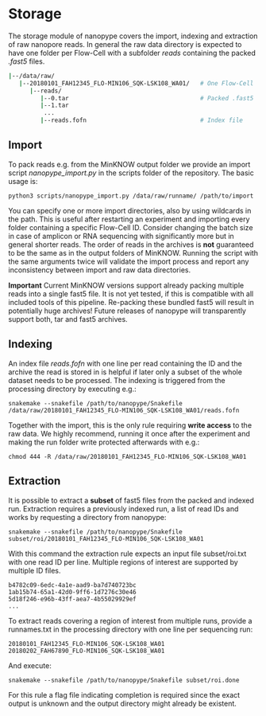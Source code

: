 # Storage

The storage module of nanopype covers the import, indexing and extraction of raw nanopore reads. In general the raw data directory is expected to have one folder per Flow-Cell with a subfolder *reads* containing the packed *.fast5* files.

```sh
|--/data/raw/
   |--20180101_FAH12345_FLO-MIN106_SQK-LSK108_WA01/   # One Flow-Cell
      |--reads/
         |--0.tar                                     # Packed .fast5
         |--1.tar
          ...
         |--reads.fofn                                # Index file
```
## Import

To pack reads e.g. from the MinKNOW output folder we provide an import script *nanopype_import.py* in the scripts folder of the repository. The basic usage is:

    python3 scripts/nanopype_import.py /data/raw/runname/ /path/to/import

You can specify one or more import directories, also by using wildcards in the path. This is useful after restarting an experiment and importing every folder containing a specific Flow-Cell ID. Consider changing the batch size in case of amplicon or RNA sequencing with significantly more but in general shorter reads.
The order of reads in the archives is **not** guaranteed to be the same as in the output folders of MinKNOW. Running the script with the same arguments twice will validate the import process and report any inconsistency between import and raw data directories.

**Important** Current MinKNOW versions support already packing multiple reads into a single fast5 file. It is not yet tested, if this is compatible with all included tools of this pipeline. Re-packing these bundled fast5 will result in potentially huge archives!
Future releases of nanopype will transparently support both, tar and fast5 archives.

## Indexing

An index file *reads.fofn* with one line per read containing the ID and the archive the read is stored in is helpful if later only a subset of the whole dataset needs to be processed. The indexing is triggered from the processing directory by executing e.g.:

    snakemake --snakefile /path/to/nanopype/Snakefile /data/raw/20180101_FAH12345_FLO-MIN106_SQK-LSK108_WA01/reads.fofn

Together with the import, this is the only rule requiring **write access** to the raw data. We highly recommend, running it once after the experiment and making the run folder write protected afterwards with e.g.:

    chmod 444 -R /data/raw/20180101_FAH12345_FLO-MIN106_SQK-LSK108_WA01

## Extraction

It is possible to extract a **subset** of fast5 files from the packed and indexed run. Extraction requires a previously indexed run, a list of read IDs and works by requesting a directory from nanopype:

    snakemake --snakefile /path/to/nanopype/Snakefile subset/roi/20180101_FAH12345_FLO-MIN106_SQK-LSK108_WA01

With this command the extraction rule expects an input file subset/roi.txt with one read ID per line. Multiple regions of interest are supported by multiple ID files.

    b4782c09-6edc-4a1e-aad9-ba7d740723bc
    1ab15b74-65a1-42d0-9ff6-1d7276c30e46
    5d18f246-e96b-43ff-aea7-4b55029929ef
    ...

To extract reads covering a region of interest from multiple runs, provide a runnames.txt in the processing directory with one line per sequencing run:

    20180101_FAH12345_FLO-MIN106_SQK-LSK108_WA01
    20180202_FAH67890_FLO-MIN106_SQK-LSK108_WA01

And execute:

    snakemake --snakefile /path/to/nanopype/Snakefile subset/roi.done

For this rule a flag file indicating completion is required since the exact output is unknown and the output directory might already be existent.
